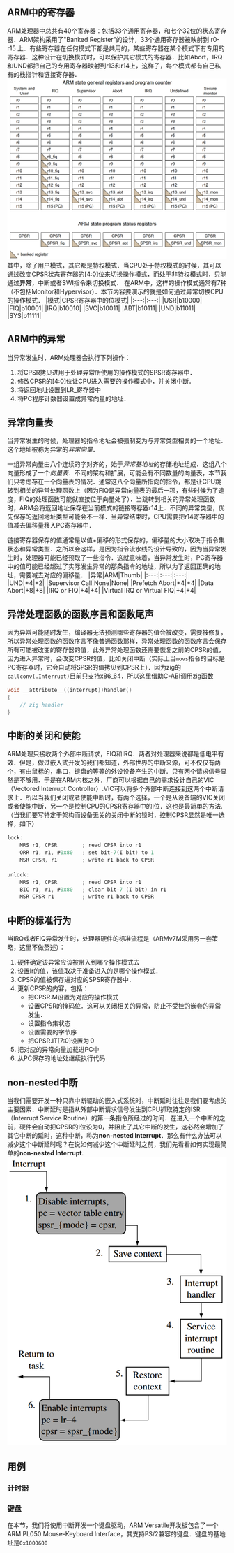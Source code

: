 ## ARM中的寄存器
ARM处理器中总共有40个寄存器：包括33个通用寄存器，和七个32位的状态寄存器．ARM架构采用了"Banked Register"的设计，33个通用寄存器被映射到 r0-r15 上．有些寄存器在任何模式下都是共用的，某些寄存器在某个模式下有专用的寄存器．这种设计在切换模式时，可以保护其它模式的寄存器．比如Abort，IRQ和UND都把自己的专用寄存器映射到r13和r14上，这样子，每个模式都有自己私有的栈指针和链接寄存器．
![](img/arm_table.png)
其中，除了用户模式，其它都是特权模式．当CPU处于特权模式的时候，其可以通过改变CPSR状态寄存器的[4:0]位来切换操作模式，而处于非特权模式时，只能通过**异常**，中断或者SWI指令来切换模式．
在ARM中，这样的操作模式通常有7种（不包括Monitor和Hypervisor）．本节内容要演示的就是如何通过异常切换CPU的操作模式．
|模式|CPSR寄存器中的位模式|
|:---:|:---:|
|USR|b10000|
|FIQ|b10001|
|IRQ|b10010|
|SVC|b10011|
|ABT|b10111|
|UND|b11011|
|SYS|b11111|
## ARM中的异常
当异常发生时，ARM处理器会执行下列操作：
1. 将CPSR拷贝进用于处理异常所使用的操作模式的SPSR寄存器中．
2. 修改CPSR的[4:0]位让CPU进入需要的操作模式中，并关闭中断．
3. 将返回地址设置到LR_<mode>寄存器中
4. 将PC程序计数器设置成异常向量的地址．
## 异常向量表
当异常发生的时候，处理器的指令地址会被强制变为与异常类型相关的一个地址．这个地址被称为异常的*异常向量*．

一组异常向量由八个连续的字对齐的，始于*异常基地址*的存储地址组成．这组八个向量形成了一个*向量表*．不同的架构和扩展，可能会有不同数量的向量表，本节我们只考虑存在一个向量表的情况．通常这八个向量所指向的指令，都是让CPU跳转到相关的异常处理函数上（因为FIQ是异常向量表的最后一项，有些时候为了速度，FIQ的处理函数可能就直接位于向量处了）．当跳转到相关的异常处理函数时，ARM会将返回地址保存在当前模式的链接寄存器r14上．不同的异常类型，优先保存的返回地址类型可能会不一样．当异常结束时，CPU需要把r14寄存器中的值减去偏移量移入PC寄存器中．

链接寄存器保存的值通常是以值+偏移的形式保存的，偏移量的大小取决于指令集状态和异常类型．之所以会这样，是因为指令流水线的设计导致的，因为当异常发生时，处理器可能已经预取了一些指令．这就意味着，当异常发生时，PC寄存器中的值可能已经超过了实际发生异常的那条指令的地址，所以为了返回正确的地址，需要减去对应的偏移量．
|异常|ARM|Thumb|
|:---:|:---:|:---:|
|UND|+4|+2|
|Supervisor Call|None|None|
|Prefetch Abort|+4|+4|
|Data Abort|+8|+8|
|IRQ or FIQ|+4|+4|
|Virtual IRQ or Virtual FIQ|+4|+4|

## 异常处理函数的函数序言和函数尾声
因为异常可能随时发生，编译器无法预测哪些寄存器的值会被改变，需要被修复，所以异常处理函数的函数序言不像普通函数那样，异常处理函数的函数序言会保存所有可能被改变的寄存器的值，此外异常处理函数还需要恢复之前的CPSR的值，因为进入异常时，会改变CPSR的值，比如关闭中断（实际上当`movs`指令的目标是PC寄存器时，它会自动将SPSR的值拷贝到CPSR上）．因为zig的`callconv(.Interrupt)`目前只支持x86_64，所以这里借助C-ABI调用zig函数
```c
void __attribute__((interrupt))handler()
{
    // zig handler
}
```
## 中断的关闭和使能
ARM处理只接收两个外部中断请求，FIQ和IRQ．两者对处理器来说都是低电平有效．但是，做过嵌入式开发的我们都知道，外部世界的中断来源，可不仅仅有两个，有由鼠标的，串口，键盘的等等的外设设备产生的中断．只有两个请求信号显然是不够用．于是在ARM内核之外，厂商可以根据自己的需求设计自己的VIC（Vectored Interrupt Controller）.VIC可以将多个外部中断连接到这两个中断请求上．所以当我们关闭或者使能中断时，有两个选择，一个是从设备端的VIC关闭或者使能中断，另一个是控制CPU的CPSR寄存器中的I位．这也是最简单的方法.（当我们要写特定于架构而设备无关的关闭中断的锁时，控制CPSR显然是唯一选择，如下）
```c
lock:
    MRS r1, CPSR        ; read CPSR into r1
    ORR r1, r1, #0x80   ; set bit-7(I bit) to 1
    MSR CPSR, r1        ; write r1 back to CPSR

unlock:
    MRS r1, CPSR        ; read CPSR into r1
    BIC r1, r1, #0x80   ; clear bit-7 (I bit) in r1
    MSR CPSR r1         ; write r1 back to CPSR
```
## 中断的标准行为
当IRQ或者FIQ异常发生时，处理器硬件的标准流程是（ARMv7M采用另一套策略，这里不做赘述）：
1. 硬件确定该异常应该被带入到哪个操作模式去
2. 设置lr的值，该值取决于准备进入的是哪个操作模式．
3. CPSR的值被保存进对应的SPSR寄存器中．
4. 更新CPSR的内容，包括：
   + 把CPSR.M设置为对应的操作模式
   + 设置CPSR的掩码位．这可以关闭相关的异常，防止不受控的嵌套的异常发生．
   + 设置指令集状态
   + 设置需要的字节序
   + 把CPSR.IT[7:0]设置为０
5. 把对应的异常向量加载进PC中 
6. 从PC保存的地址处继续执行代码
## non-nested中断
当我们需要开发一种只靠中断驱动的嵌入式系统时，中断延时往往是我们要考虑的主要因素．中断延时是指从外部中断请求信号发生到CPU抓取特定的ISR（Interrupt Service Routine）的第一条指令所经过的时间．在进入一个中断的之前，硬件会自动把CPSR的I位设为0，并阻止了其它中断的发生，这必然会增加了其它中断的延时，这种中断，称为**non-nested Interrupt**．那么有什么办法可以减少这个中断延时呢？在说如何减少这个中断延时之前，我们先看看如何实现最简单的**non-nested Interrupt**.
![](img/non-nested.png)


## 用例
### 计时器
### 键盘
在本节，我们将使用中断开发一个键盘驱动，ARM Versatile开发板包含了一个ARM PL050 Mouse-Keyboard Interface，其支持PS/2兼容的键盘．键盘的基地址是`0x1000600`

